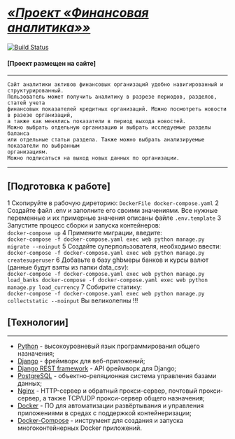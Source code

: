 # [***«Проект «Финансовая аналитика»»***](http://github.com/KarpovDenis74/banking_analytics)

[![Build Status](https://travis-ci.org/joemccann/dillinger.svg?branch=master)](https://travis-ci.org/joemccann/dillinger)

#### [Проект размещен на сайте]

----
    Сайт аналитики активов финансовых организаций удобно навигированный и структурированный.
    Пользователь может получить аналитику в разрезе периодов, разделов, статей учета 
    финансовых показателей кредитных организаций. Можно посмотреть новости в разезе организаций,
    а также как менялись показатели в период выхода новостей. 
    Можно выбрать отдельную организацию и выбрать исследуемые разделы баланса 
    или отдельные статьи раздела. Также можно выбрать анализируемые показатели по выбранным 
    организациям. 
    Можно подписаться на выход новых данных по организации.
----

## [Подготовка к работе]


1 Скопируйте в рабочую диреторию:
    ```
        DockerFile
        docker-compose.yaml
    ```
2 Создайте файл .env и заполните его своими значениями. 
    Все нужные переменные и их примерные значения описаны файле 
        ```
            .env.template
        ```
3 Запустите процесс сборки и запуска контейнеров:  
    ```
        docker-compose up
    ```
4 Примените миграции, введите:  
    ```
        docker-compose -f docker-compose.yaml exec web python manage.py migrate --noinput
    ```
5 Создайте суперпользователя, необходимо ввести:  
    ```
        docker-compose -f docker-compose.yaml exec web python manage.py createsuperuser
    ```
6 Добавьте  в базу ghbмеры банков и курсы валют (данные будут взяты из папки data_csv):  
    ```
        docker-compose -f docker-compose.yaml exec web python manage.py load_banks
        docker-compose -f docker-compose.yaml exec web python manage.py load_currency
    ```
7 Собирите статику:  
    ```
        docker-compose -f docker-compose.yaml exec web python manage.py collectstatic --noinput
    ```
Вы великолепны !!! 
   
## [Технологии]
-------------
* [Python](https://www.python.org/) - высокоуровневый язык программирования общего назначения;
* [Django](https://www.djangoproject.com/) - фреймворк для веб-приложений;
* [Django REST framework](https://www.django-rest-framework.org/) - API фреймворк для Django;
* [PostgreSQL](https://www.postgresql.org/) - объектно-реляционная система управления базами данных;
* [Nginx](https://nginx.org/) - HTTP-сервер и обратный прокси-сервер, почтовый прокси-сервер, а также TCP/UDP прокси-сервер общего назначения;
* [Docker](https://www.docker.com/) - ПО для автоматизации развёртывания и управления приложениями в средах с поддержкой контейнеризации;
* [Docker-Compose](https://docs.docker.com/compose/) - инструмент для создания и запуска многоконтейнерных Docker приложений. 
